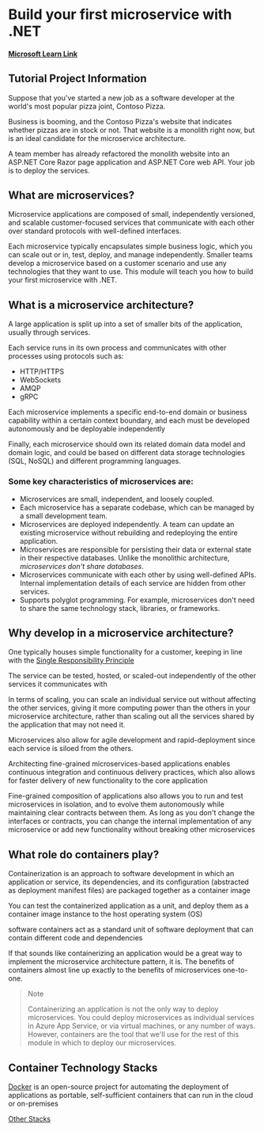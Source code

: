 # Build your first microservice with .NET

#### [Microsoft Learn Link](https://learn.microsoft.com/en-us/training/modules/dotnet-microservices/)

## Tutorial Project Information
Suppose that you've started a new job as a software developer at the world's most popular pizza joint, Contoso Pizza. 

Business is booming, and the Contoso Pizza's website that indicates whether pizzas are in stock or not. That website is a monolith right now, but is an ideal candidate for the microservice architecture. 

A team member has already refactored the monolith website into an ASP.NET Core Razor page application and ASP.NET Core web API. Your job is to deploy the services.

## What are microservices?
Microservice applications are composed of small, independently versioned, and scalable customer-focused services that communicate with each other over standard protocols with well-defined interfaces. 

Each microservice typically encapsulates simple business logic, which you can scale out or in, test, deploy, and manage independently. Smaller teams develop a microservice based on a customer scenario and use any technologies that they want to use. This module will teach you how to build your first microservice with .NET.

## What is a microservice architecture?
A large application is split up into a set of smaller bits of the application, usually through services.

Each service runs in its own process and communicates with other processes using protocols such as:
- HTTP/HTTPS
- WebSockets
- AMQP
- gRPC

Each microservice implements a specific end-to-end domain or business capability within a certain context boundary, and each must be developed autonomously and be deployable independently

Finally, each microservice should own its related domain data model and domain logic, and could be based on different data storage technologies (SQL, NoSQL) and different programming languages.

### Some key characteristics of microservices are:
- Microservices are small, independent, and loosely coupled.
- Each microservice has a separate codebase, which can be managed by a small development team.
- Microservices are deployed independently. A team can update an existing microservice without rebuilding and redeploying the entire application.
- Microservices are responsible for persisting their data or external state in their respective databases. Unlike the monolithic architecture, _microservices don't share databases_.
- Microservices communicate with each other by using well-defined APIs. Internal implementation details of each service are hidden from other services.
- Supports polyglot programming. For example, microservices don't need to share the same technology stack, libraries, or frameworks.

## Why develop in a microservice architecture?
One typically houses simple functionality for a customer, keeping in line with the [Single Responsibility Principle](https://en.wikipedia.org/wiki/Single-responsibility_principle)

The service can be tested, hosted, or scaled-out independently of the other services it communicates with

In terms of scaling, you can scale an individual service out without affecting the other services, giving it more computing power than the others in your microservice architecture, rather than scaling out all the services shared by the application that may not need it.

Microservices also allow for agile development and rapid-deployment since each service is siloed from the others.

Architecting fine-grained microservices-based applications enables continuous integration and continuous delivery practices, which also allows for faster delivery of new functionality to the core application

Fine-grained composition of applications also allows you to run and test microservices in isolation, and to evolve them autonomously while maintaining clear contracts between them. As long as you don't change the interfaces or contracts, you can change the internal implementation of any microservice or add new functionality without breaking other microservices

## What role do containers play?
Containerization is an approach to software development in which an application or service, its dependencies, and its configuration (abstracted as deployment manifest files) are packaged together as a container image

You can test the containerized application as a unit, and deploy them as a container image instance to the host operating system (OS)

software containers act as a standard unit of software deployment that can contain different code and dependencies

If that sounds like containerizing an application would be a great way to implement the microservice architecture pattern, it is. The benefits of containers almost line up exactly to the benefits of microservices one-to-one.

> Note
> 
> Containerizing an application is not the only way to deploy microservices. You could deploy microservices as individual services in Azure App Service, or via virtual machines, or any number of ways. However, containers are the tool that we'll use for the rest of this module in which to deploy our microservices.

## Container Technology Stacks
[Docker](https://www.docker.com) is an open-source project for automating the deployment of applications as portable, self-sufficient containers that can run in the cloud or on-premises

[Other Stacks](https://www.cloudzero.com/blog/docker-alternatives)